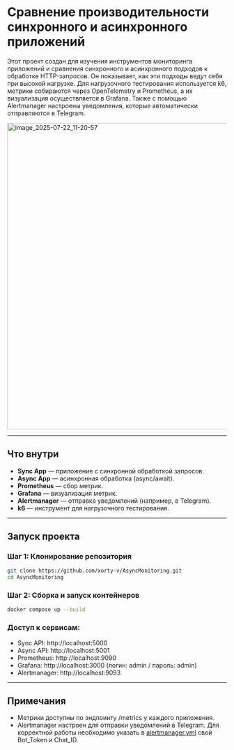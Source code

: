 # Сравнение производительности синхронного и асинхронного приложений

Этот проект создан для изучения инструментов мониторинга приложений и сравнения синхронного и асинхронного подходов к обработке HTTP-запросов. Он показывает, как эти подходы ведут себя при высокой нагрузке.
Для нагрузочного тестирования используется k6, метрики собираются через OpenTelemetry и Prometheus, а их визуализация осуществляется в Grafana. Также с помощью Alertmanager настроены уведомления, которые автоматически отправляются в Telegram.

<img width="1148" height="702" alt="image_2025-07-22_11-20-57" src="https://github.com/user-attachments/assets/4f17f22c-4331-428c-954f-6aad7ed88839" />

---

## Что внутри

- **Sync App** — приложение с синхронной обработкой запросов.  
- **Async App** — асинхронная обработка (async/await). 
- **Prometheus** — сбор метрик.  
- **Grafana** — визуализация метрик.
- **Alertmanager** — отправка уведомлений (например, в Telegram).
- **k6** — инструмент для нагрузочного тестирования.

---

## Запуск проекта

### Шаг 1: Клонирование репозитория
```bash
git clone https://github.com/xorty-v/AsyncMonitoring.git
cd AsyncMonitoring
```

### Шаг 2: Сборка и запуск контейнеров
```bash
docker compose up --build
```

### Доступ к сервисам:
- Sync API: http://localhost:5000
- Async API: http://localhost:5001
- Prometheus: http://localhost:9090
- Grafana: http://localhost:3000 (логин: admin / пароль: admin)
- Alertmanager: http://localhost:9093

---

## Примечания
- Метрики доступны по эндпоинту /metrics у каждого приложения.
- Alertmanager настроен для отправки уведомлений в Telegram. Для корректной работы необходимо указать в [alertmanager.yml](https://github.com/xorty-v/AsyncMonitoring/blob/master/alertmanager/alertmanager.yml) свой Bot_Token и Chat_ID.
